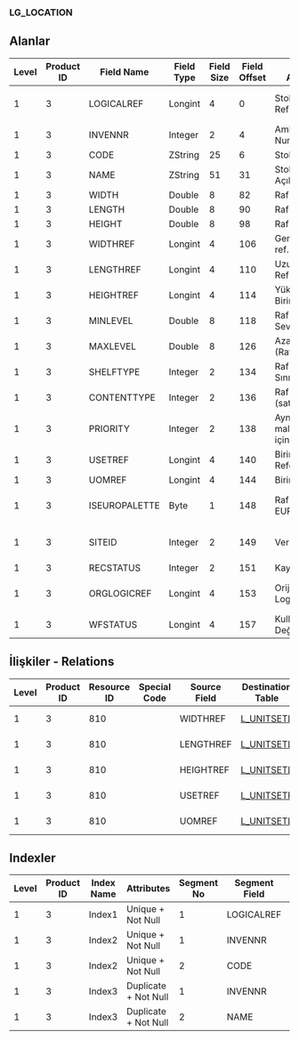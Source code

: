 ### LG_LOCATION

## Alanlar

**Level**|**Product ID**|**Field Name**|**Field Type**|**Field Size**|**Field Offset**|**Türkçe Açıklama**|**Expression**
-----|-----|-----|-----|-----|-----|-----|-----
1|3|LOGICALREF|Longint|4|0|Stok Yeri Log. Ref.|Location Logical Reference
1|3|INVENNR|Integer|2|4|Ambar Numarası|Warehouse Number
1|3|CODE|ZString|25|6|Stok Yeri Kodu|Location Code
1|3|NAME|ZString|51|31|Stok Yeri Açıklaması|Location Description
1|3|WIDTH|Double|8|82|Raf genişliği|Shelf Width
1|3|LENGTH|Double|8|90|Raf uzunluğu|Shelf Length
1|3|HEIGHT|Double|8|98|Raf yüksekliği|Shelf Height
1|3|WIDTHREF|Longint|4|106|Genişlik birim ref.|Width Unit Reference
1|3|LENGTHREF|Longint|4|110|Uzunluk Birim Ref.|Length Unit Reference
1|3|HEIGHTREF|Longint|4|114|Yükseklik Birimi Ref.|Height Unit Reference
1|3|MINLEVEL|Double|8|118|Raf Asgari Seviyesi|Minimum Level of Shelf
1|3|MAXLEVEL|Double|8|126|Azami Seviye (Raf)|Maximum Level of Shelf
1|3|SHELFTYPE|Integer|2|134|Raf Türü Sınıfları|Classes of Shelf Types
1|3|CONTENTTYPE|Integer|2|136|Raf içerik (satır) türü|Type of Shelf Contents
1|3|PRIORITY|Integer|2|138|Aynı türden malzemeler için öncelik|Priority for the Same Type of Items
1|3|USETREF|Longint|4|140|Birim Seti Referansı|Unit Set Reference
1|3|UOMREF|Longint|4|144|Birim referansı|Unit Reference
1|3|ISEUROPALETTE|Byte|1|148|Raf İçeriği EUROPALETTE|Is Shelf Content EUROPALETTE
1|3|SITEID|Integer|2|149|Veri Merkezi|Data Processing Site
1|3|RECSTATUS|Integer|2|151|Kayıt Durumu|Record Status
1|3|ORGLOGICREF|Longint|4|153|Orijinal Kayıt Log. Ref.|Original Record Logical Reference
1|3|WFSTATUS|Longint|4|157|Kullanımda Değil|Not In Use

## İlişkiler - Relations
**Level**|**Product ID**|**Resource ID**|**Special Code**|**Source Field**|**Destination Table**|**Destination Field**|**Relation Type**|**Extra Condition**
-----|-----|-----|-----|-----|-----|-----|-----|-----
1|3|810||WIDTHREF|[L_UNITSETL](../L_UNITSETL "L_UNITSETL")|LOGICALREF|one-to-one|
1|3|810||LENGTHREF|[L_UNITSETL](../L_UNITSETL "L_UNITSETL")|LOGICALREF|one-to-one|
1|3|810||HEIGHTREF|[L_UNITSETL](../L_UNITSETL "L_UNITSETL")|LOGICALREF|one-to-one|
1|3|810||USETREF|[L_UNITSETF](../L_UNITSETF "L_UNITSETF")|LOGICALREF|one-to-one|
1|3|810||UOMREF|[L_UNITSETL](../L_UNITSETL "L_UNITSETL")|LOGICALREF|one-to-one|

## Indexler
**Level**|**Product ID**|**Index Name**|**Attributes**|**Segment No**|**Segment Field**|**Sense**
-----|-----|-----|-----|-----|-----|-----
1|3|Index1|Unique + Not Null|1|LOGICALREF|Ascending
1|3|Index2|Unique + Not Null|1|INVENNR|Ascending
1|3|Index2|Unique + Not Null|2|CODE|Ascending
1|3|Index3|Duplicate + Not Null|1|INVENNR|Ascending
1|3|Index3|Duplicate + Not Null|2|NAME|Ascending
